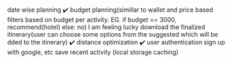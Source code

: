 date wise planning ✔️
budget planning(simillar to wallet and price based filters based on budget per activity. EG. if budget == 3000, recommend(hotel) else: no)
I am feeling lucky
download the finalized itinerary(user can choose some options from the suggested which will be dded to the itinerary) ✔️
distance optimization  ✔️
user authentication sign up with google, etc
save recent activity (local storage caching)
